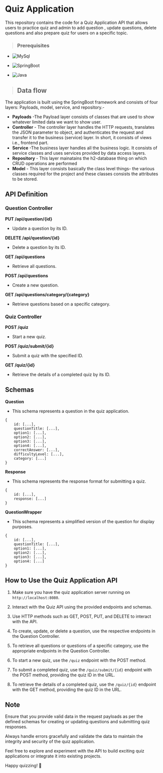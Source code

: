 # Quiz Application
This repository contains the code for a Quiz Application API that allows users to practice quiz and admin to add question , update questions, delete questions and also prepare quiz for users on a specific topic.

>### Prerequisites

* ![MySql](https://img.shields.io/badge/DBMS-MYSQL%205.7%20or%20Higher-red)
 * ![SpringBoot](https://img.shields.io/badge/Framework-SpringBoot-green)


* ![Java](https://img.shields.io/badge/Language-Java%208%20or%20higher-yellow)

>## Data flow
 The application is built using the SpringBoot framework and consists of four layers: Payloads, model, service, and repository.-

* **Payloads** -The Payload layer consists of classes that are used to show whatever limited data we want to show user.
* **Controller** - The controller layer handles the HTTP requests, translates the JSON parameter to object, and authenticates the request and transfer it to the business (service) layer. In short, it consists of views i.e., frontend part.
* **Service** -The business layer handles all the business logic. It consists of service classes and uses services provided by data access layers.
* **Repository** - This layer mainatains the h2-database thing on which CRUD operations are performed
* **Model** - This layer consists basically the class level things- the various classes required for the project and these classes consists the attributes to be stored.

## API Definition

### Question Controller

**PUT /api/question/{id}**
- Update a question by its ID.

**DELETE /api/question/{id}**
- Delete a question by its ID.

**GET /api/questions**
- Retrieve all questions.

**POST /api/questions**
- Create a new question.

**GET /api/questions/category/{category}**
- Retrieve questions based on a specific category.

### Quiz Controller

**POST /quiz**
- Start a new quiz.

**POST /quiz/submit/{id}**
- Submit a quiz with the specified ID.

**GET /quiz/{id}**
- Retrieve the details of a completed quiz by its ID.

## Schemas

**Question**
- This schema represents a question in the quiz application.
```
{
    id: [...],
    questionTitle: [...],
    option1: [...],
    option2: [...],
    option3: [...],
    option4: [...],
    correctAnswer: [...],
    difficultyLevel: [...],
    category: [...]
}
```

**Response**
- This schema represents the response format for submitting a quiz.
```
{
    id: [...],
    response: [...]
}
```

**QuestionWrapper**
- This schema represents a simplified version of the question for display purposes.
```
{
    id: [...],
    questionTitle: [...],
    option1: [...],
    option2: [...],
    option3: [...],
    option4: [...]
}
```

## How to Use the Quiz Application API

1. Make sure you have the quiz application server running on `http://localhost:8080`.

2. Interact with the Quiz API using the provided endpoints and schemas.

3. Use HTTP methods such as GET, POST, PUT, and DELETE to interact with the API.

4. To create, update, or delete a question, use the respective endpoints in the Question Controller.

5. To retrieve all questions or questions of a specific category, use the appropriate endpoints in the Question Controller.

6. To start a new quiz, use the `/quiz` endpoint with the POST method.

7. To submit a completed quiz, use the `/quiz/submit/{id}` endpoint with the POST method, providing the quiz ID in the URL.

8. To retrieve the details of a completed quiz, use the `/quiz/{id}` endpoint with the GET method, providing the quiz ID in the URL.

## Note

Ensure that you provide valid data in the request payloads as per the defined schemas for creating or updating questions and submitting quiz responses.

Always handle errors gracefully and validate the data to maintain the integrity and security of the quiz application.

Feel free to explore and experiment with the API to build exciting quiz applications or integrate it into existing projects.

Happy quizzing! 🎉
